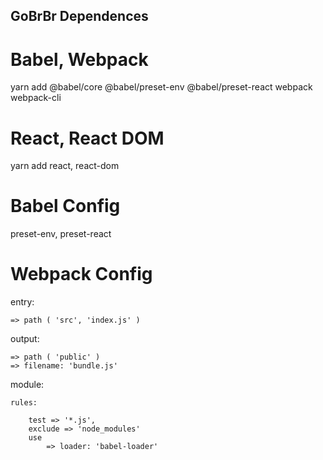 ## GoBrBr Dependences

# Babel, Webpack

yarn add @babel/core @babel/preset-env @babel/preset-react webpack webpack-cli

# React, React DOM

yarn add react, react-dom

# Babel Config

preset-env, preset-react

# Webpack Config

entry:

    => path ( 'src', 'index.js' )

output:

    => path ( 'public' )
    => filename: 'bundle.js'

module:

    rules:
    
        test => '*.js',
        exclude => 'node_modules'
        use
            => loader: 'babel-loader' 
